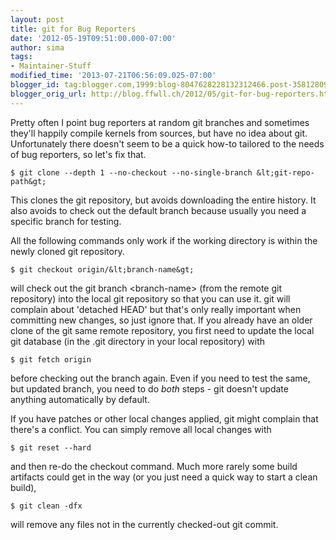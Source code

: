 ```yaml
---
layout: post
title: git for Bug Reporters
date: '2012-05-19T09:51:00.000-07:00'
author: sima
tags:
- Maintainer-Stuff
modified_time: '2013-07-21T06:56:09.025-07:00'
blogger_id: tag:blogger.com,1999:blog-8047628228132312466.post-3581280925304476115
blogger_orig_url: http://blog.ffwll.ch/2012/05/git-for-bug-reporters.html
---
```


Pretty often I point bug reporters at random git branches and sometimes they'll
happily compile kernels from sources, but have no idea about git. Unfortunately
there doesn't seem to be a quick how-to tailored to the needs of bug reporters,
so let's fix that.

<!--more-->

	$ git clone --depth 1 --no-checkout --no-single-branch &lt;git-repo-path&gt;

This clones the git repository, but avoids downloading the entire history. It
also avoids to check out the default branch because usually you need a specific
branch for testing.

All the following commands only work if the working directory is within the
newly cloned git repository.

	$ git checkout origin/&lt;branch-name&gt;

will check out the git branch &lt;branch-name&gt; (from the remote git
repository) into the local git repository so that you can use it. git will
complain about 'detached HEAD' but that's only really important when committing
new changes, so just ignore that. If you already have an older clone of the git
same remote repository, you first need to update the local git database (in the
.git directory in your local repository) with

	$ git fetch origin

before checking out the branch again. Even if you need to test the same, but
updated branch, you need to do <i>both</i> steps - git doesn't update anything
automatically by default.

If you have patches or other local changes applied, git might complain that
there's a conflict. You can simply remove all local changes with

	$ git reset --hard

and then re-do the checkout command. Much more rarely some build artifacts could
get in the way (or you just need a quick way to start a clean build),

	$ git clean -dfx

will remove any files not in the currently checked-out git commit.
